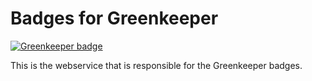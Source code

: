 # Badges for Greenkeeper

[![Greenkeeper badge](https://badges.greenkeeper.io/greenkeeperio/badges.svg)](https://greenkeeper.io/)

This is the webservice that is responsible for the Greenkeeper badges.
